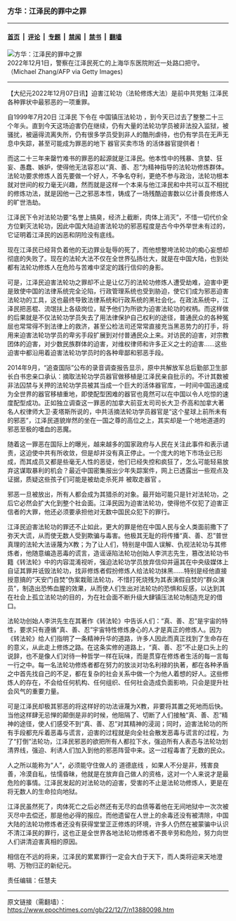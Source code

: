 ### 方华：江泽民的罪中之罪

---

#### [首页](../../../..?n13880098) &nbsp;|&nbsp; [评论](../../../../../epoch-comment?n13880098) &nbsp;|&nbsp; [专题](../../../../../epoch-special?n13880098) &nbsp;|&nbsp; [禁闻](../../../../../epoch-news?n13880098) &nbsp;|&nbsp; [禁书](../../../../../books?n13880098) &nbsp;|&nbsp; [翻墙](https://github.com/gfw-breaker/nogfw/blob/master/README.md?n13880098)


<div><img alt="方华：江泽民的罪中之罪" class="attachment-djy_600_400 size-djy_600_400 wp-post-image" src="https://i.epochtimes.com/assets/uploads/2022/12/id13879168-GettyImages-1245260646-600x400.jpg"/>
<div class="caption">
 2022年12月1日，警察在江泽民死亡的上海华东医院附近一处路口把守。（Michael Zhang/AFP via Getty Images)
</div></div><hr/><div class="post_content" id="artbody" itemprop="articleBody">
 <!-- article content begin -->
 <p>
  【大纪元2022年12月07日讯】迫害江轮功（法轮修炼大法）是前中共党魁
  <ok href="https://www.epochtimes.com/gb/tag/%E6%B1%9F%E6%B3%BD%E6%B0%91.html">
   江泽民
  </ok>
  各种罪状中最邪恶的一项重罪。
 </p>
 <p>
  自1999年7月20日
  <ok href="https://www.epochtimes.com/gb/tag/%E6%B1%9F%E6%B3%BD%E6%B0%91.html">
   江泽民
  </ok>
  下令在
  <ok href="https://www.epochtimes.com/gb/tag/%E4%B8%AD%E5%9B%BD%E9%95%87%E5%8E%8B%E6%B3%95%E8%BD%AE%E5%8A%9F.html">
   中国镇压法轮功
  </ok>
  ，到今天已过去了整整二十三个年头。直到今天这场迫害仍在继续，仍有大量的法轮功学员被非法投入监狱，被骚扰，被逼得流离失所，仍有很多学员受到非人的酷刑虐待，也仍有学员在无声无息中失踪，甚至可能成为罪恶的地下
  <ok href="https://www.epochtimes.com/gb/tag/%E5%99%A8%E5%AE%98%E4%B9%B0%E5%8D%96%E5%B8%82%E5%9C%BA.html">
   器官买卖市场
  </ok>
  的活体器官提供者！
 </p>
 <p>
  而这二十三年来罄竹难书的罪恶的起源就是江泽民。他本性中的残暴、贪婪、狂妄、愚蠢、嫉妒，使得他无法容忍以“真、善、忍”为精神指导的法轮功修炼群体。法轮功要求修炼人首先要做一个好人，不争名夺利，更绝不参与政治，法轮功根本就对世间的权力毫无兴趣，然而就是这样一个本来与他江泽民和中共可以互不相扰的修炼功法，就是因他一己之邪恶本性，铸成了一场残酷迫害数以亿计善良修炼人的旷世浩劫。
 </p>
 <p>
  江泽民下令对法轮功要“名誉上搞臭，经济上截断，肉体上消灭”，不惜一切代价全方位剿灭法轮功，因此中国大陆迫害法轮功的邪恶程度是古今中外举世未有过的，它证明着江泽民的凶恶和阴险没有底线。
 </p>
 <p>
  现在江泽民已经背负着他的无边罪业耻辱的死了，而他想整垮法轮功的痴心妄想却彻底的失败了。现在的法轮大法不仅在全世界弘扬壮大，就是在中国大陆，也到处都有法轮功修炼人在危险与苦难中坚定的践行信仰的身影。
 </p>
 <p>
  可是，江泽民迫害法轮功之罪却不止是让亿万的法轮功修炼人遭受劫难，迫害中更是致使中国的法律系统完全沦陷，行政管理系统也受到胁迫，使它们成为邪恶迫害法轮功的工具，这也最终导致法律系统和行政系统的黑社会化。在政法系统中，江泽民把恶棍、流氓扶上各级岗位，赋予他们为所欲为迫害法轮功的权柄。而这样做的后果就是不仅法轮功学员失去了用法律保护自己权利的途径，普通民众的各种冤屈也常常得不到法律上的救济，甚至公检法司还常常直接充当黑恶势力的打手，将用来迫害法轮功学员的卑劣手段扩展到对付普通民众上来。对访民的迫害，对宗教团体的迫害，对少数民族群体的迫害，对维权律师和许多正义之士的迫害……这些迫害中都沿用着迫害法轮功学员时的各种卑鄙和邪恶手段。
 </p>
 <p>
  2014年9月，“追查国际”公布的录音调查报告显示，原中共解放军总后勤部卫生部长白书忠亲口承认：摘取法轮功学员器官做移植是江泽民亲自批示的。不计其数被非法囚禁与关押的法轮功学员被其当成一个巨大的活体器官库，一时间中国迅速成为全世界的器官移植重地，即使配型困难的器官也竟然可以在中国以令人吃惊的速度配型成功。正如独立调查这一罪恶的加拿大前亚太司司长大卫·乔高和加拿大著名人权律师大卫·麦塔斯所说的，中共活摘法轮功学员器官是“这个星球上前所未有的邪恶”，江泽民道貌岸然的坐在一国之尊的高位之上，其实却是一个地地道道的邪恶至极的嗜血的恶魔。
 </p>
 <p>
  随着这一罪恶在国际上的曝光，越来越多的国家政府与人民在关注此事件和表示谴责，这迫使中共有所收敛，但是却并没有真正停止。一个庞大的地下市场业已形成，而其成员又都是些毫无人性的恶徒，他们已经失控和疯狂了，怎么可能轻易放弃这谋取暴利的机会？最近中国密集报出少年失踪案件，网上已透露出一些观点及证据，质疑这些孩子们可能是被劫走杀死并
  <ok href="https://www.epochtimes.com/gb/tag/%E8%A2%AB%E5%8F%96%E8%B5%B0%E5%99%A8%E5%AE%98.html">
   被取走器官
  </ok>
  。
 </p>
 <p>
  邪恶一旦被放出，所有人都会成为其猎杀的对象。最开始可能只是针对法轮功，之后它必然会扩大化到整个社会面。江泽民因为迫害法轮功，使得他不仅犯了迫害正信者的大罪，他还必须要承担他对无数中国民众犯下的罪行。
 </p>
 <p>
  江泽民迫害法轮功的罪还不止如此，更大的罪是他在中国人民与全人类面前撒下了弥天大谎，从而使无数人受到欺骗与毒害。他极其无耻的将传播“真、善、忍”普世真理的法轮大法诬蔑为X教；为了让人们，特别是中国人误解、仇视法轮功与其修炼者，他随意编造恶毒的谎言，造谣诬陷法轮功创始人李洪志先生，篡改法轮功书籍《转法轮》中的内容混淆视听，强迫法轮功学员放弃信仰并逼其在中央级媒体上自证其罪并诋毁法轮功，找非修炼者假扮修炼人给法轮功抹黑……特别是经他直接授意搞的“天安门自焚”伪案栽赃法轮功，不惜打死烧残为其表演假自焚的“群众演员”，制造出恐怖血腥的效果，从而使人们生出对法轮功的恐惧和反感，以达到其在社会上孤立法轮功的目的，为在社会面不断升级大肆镇压法轮功制造充足的借口。
 </p>
 <p>
  法轮功创始人李洪先生在其著作《转法轮》中告诉人们：“真、善、忍”是宇宙的特性，要求只有遵循“真、善、忍”宇宙特性修炼身心的人才是真正的修炼人。因为《转法轮》给人们指明了一条精神升华的道路，许多人因此而真正找到了生命存在的意义，从此走上修炼之路。在这条实修的道路上，“真、善、忍”不止是口头上的说辞，也不是像人们对待一种哲学一样在玩味，而是贯穿在修炼者生活的每一言每一行之中。每一名法轮功修炼者都在努力的放淡对功名利禄的执著，都在各种矛盾之中首先找自己的不足，都在复杂的社会关系中做一个为他人着想的好人。这些修炼人的存在，不会给任何机构、任何组织、任何社会造成负面影响，只会是提升社会风气的重要力量。
 </p>
 <p>
  可是江泽民却极其邪恶的将这样好的功法诬蔑为X教，非要将其置之死地而后快。当他这样肆无忌惮的颠倒是非的时候，他阻隔了、切断了人们接触“真、善、忍”精神的途径，使人们感受不到“真、善、忍”对其精神的浸润；同时，迫害法轮功的所有手段都充斥着恶毒与谎言，迫害的过程就是向全社会散发恶毒与谎言的过程，为了“打倒”法轮功，江泽民邪恶的欲把所有人都拉下水，强迫所有人表态与法轮功划清界线，强迫、利诱人们加入到他的邪恶阵营中来。这一过程毒害了无数的民众。
 </p>
 <p>
  人之所以能称为“人”，必须能守住做人的
  <ok href="https://www.epochtimes.com/gb/tag/%E9%81%93%E5%BE%B7%E5%BA%95%E7%BA%BF.html">
   道德底线
  </ok>
  ，如果人不分是非，残害良善，冷漠自私，怯懦昏昧，他就是在放弃自己做人的资格，这对一个人来说才是最危险的事情。江泽民发起的对法轮功的迫害，受害的不止是法轮功修炼人，更是在将无数人的生命拉向地狱。
 </p>
 <p>
  江泽民虽然死了，肉体死亡之后必然还有无尽的血债等着他在无间地狱中一次次被灭尽中去偿还，那是他必得的报应。而他遗留在人世上的余毒还没有被清除，中国大陆的法轮功修炼者还没有获得堂堂正正修炼的环境，许多人仍然在被蒙骗中认识不清江泽民的罪行，这也正是全世界各地法轮功修炼者不畏辛劳和危险，努力向世人们讲清迫害真相的原因。
 </p>
 <p>
  相信在不远的将来，江泽民的累累罪行一定会大白于天下，而人类将迎来天地澄明、万物归正的新纪元。
 </p>
 <p>
  责任编辑：任慧夫
 </p>
 <!-- article content end -->
 <div id="below_article_ad">
 </div>
</div>


---

原文链接（需翻墙）：https://www.epochtimes.com/gb/22/12/7/n13880098.htm